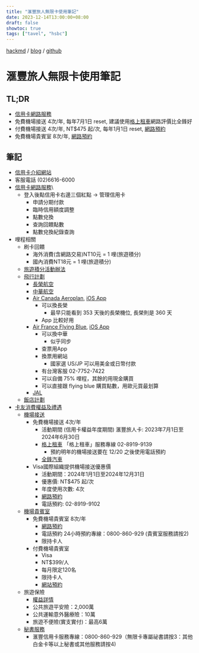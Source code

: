```yaml
---
title: "滙豐旅人無限卡使用筆記"
date: 2023-12-14T13:00:00+08:00
draft: false
showtoc: true
tags: ["tavel", "hsbc"]
---
```


[hackmd](https://hackmd.io/uFOSyGI4RD-InevWpIkWdw) / [blog](https://nationalteam.github.io/blog/posts/hsbc-travel/) / [github](https://github.com/nationalteam/blog/blob/main/content/posts/hsbc-travel.md)

# 滙豐旅人無限卡使用筆記

## TL;DR

- [信用卡網路服務](https://card.hsbc.com.tw/)
- 免費機場接送 4次/年, 每年7月1日 reset, 建議使用[格上租車](https://www.air-go.com.tw/M_Airport/AirportA_HSBC.aspx)網路評價比全鋒好
- 付費機場接送 4次/年, NT$475 起/次, 每年1月1日 reset, [網路預約](https://www.air-go.com.tw/M_Airport/airportB_note.aspx?cid=172&contractid=645)
- 免費機場貴賓室 8次/年, [網路預約](https://24tms.vlimo.com.tw/HSBC/HSBC.aspx?ID=2)

## 筆記

- [信用卡介紹網站](https://www.hsbc.com.tw/credit-cards/products/travel/visa-infinite/)
- 客服電話 (02)6616-6000
- [信用卡網路服務](https://card.hsbc.com.tw/)\
    - 登入後點信用卡右邊三個紅點 -> 管理信用卡
        - 申請分期付款
        - 臨時信用額度調整
        - 點數兌換
        - 查詢回饋點數
        - 點數兌換紀錄查詢
- 哩程相關
    - 刷卡回饋
        - 海外消費(含網路交易)NT10元 = 1 哩(旅遊積分)
        - 國內消費NT18元 = 1 哩(旅遊積分)
    - [旅遊積分活動辦法](https://shop.hsbc.com.tw/installments/creditcard/rewards/info.html)
    - [飛行計劃](https://shop.hsbc.com.tw/installments/creditcard/rewards/fly.html)
        - [長榮航空](https://www.evaair.com/)
        - [中華航空](https://www.china-airlines.com/)
        - [Air Canada Aeroplan](https://www.aircanada.com/), [iOS App](https://apps.apple.com/ca/app/air-canada-aeroplan/id326459697)
            - 可以換長榮
                - 最早只能看到 353 天後的長榮機位, 長榮則是 360 天
            - App 比較好用
        - [Air France Flying Blue](https://wwws.airfrance.us/), [iOS App](https://apps.apple.com/us/app/air-france-book-a-flight/id391968627)
            - 可以換中華
                - 似乎同步
            - 查票用App
            - 換票用網站
                - 國家選 US/JP 可以用美金或日幣付款
            - 有台灣客服 02-7752-7422
            - 可以自備 75% 哩程，其餘的用現金購買
            - 可以直接跟 flying blue 購買點數，用歐元買最划算
        - [JAL](https://www.jal.co.jp/tw/zhtw/)
    - [飯店計劃](https://shop.hsbc.com.tw/installments/creditcard/rewards/hotel.html)
- [卡友消費權益及禮遇](https://www.hsbc.com.tw/credit-cards/benefits/)
    - [機場接送](https://www.hsbc.com.tw/credit-cards/benefits/airport-transfer/)
        - 免費機場接送 4次/年
            - 活動期間 (信用卡權益年度期間) 滙豐旅人卡: 2023年7月1日至2024年6月30日
            - [格上租車](https://www.air-go.com.tw/M_Airport/AirportA_HSBC.aspx) 「格上租車」服務專線 02-8919-9139 
              - 預約明年的機場接送要在 12/20 之後使用電話預約
            - [全鋒汽車](www.ezpickup.com.tw)
        - Visa國際組織提供機場接送優惠價
            - 活動期間：2024年1月1日至2024年12月31日
            - 優惠價: NT$475 起/次
            - 年度使用次數: 4次
            - [網路預約](https://www.air-go.com.tw/M_Airport/airportB_note.aspx?cid=172&contractid=645)
            - 電話預約: 02-8919-9102
    - [機場貴賓室](https://www.hsbc.com.tw/credit-cards/benefits/lounge-services/)
        - 免費機場貴賓室 8次/年
            - [網路預約](https://24tms.vlimo.com.tw/HSBC/HSBC.aspx?ID=2)
            - 電話預約 24小時預約專線：0800-860-929 (貴賓室服務請按2)
            - 限持卡人
        - 付費機場貴賓室
            - Visa
            - NT$399/人
            - 每月限定120名
            - 限持卡人
            - [網站預約](https://www.dragonpass.com.tw/visa/)
    - 旅遊保險
        - [權益詳情](https://www.hsbc.com.tw/credit-cards/benefits/travel-insurance/)
        - 公共旅遊平安險：2,000萬
        - 公共運輸意外醫療險：10萬
        - 旅遊不便險(實支實付)：最高6萬
    - [秘書服務](https://www.hsbc.com.tw/credit-cards/benefits/travel-secretary/)
        - 滙豐信用卡服務專線：0800-860-929（無限卡專屬祕書請按3：其他白金卡等以上秘書或其他服務請按4)

